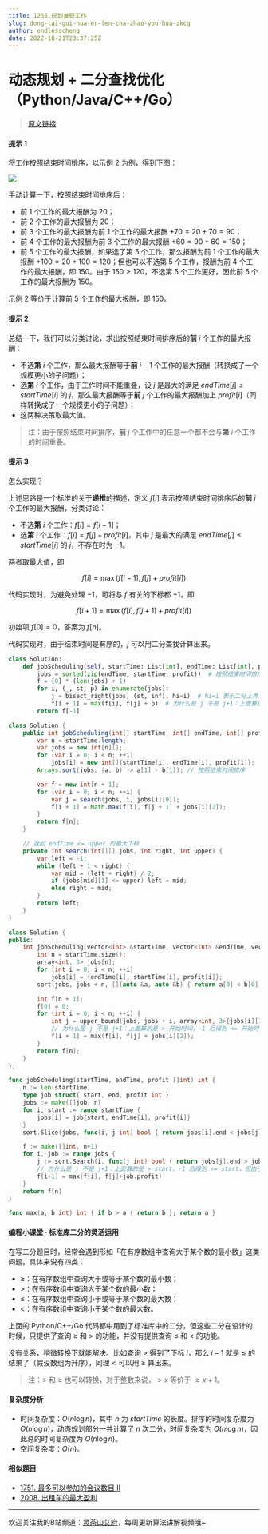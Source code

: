 ```yaml
---
title: 1235.规划兼职工作
slug: dong-tai-gui-hua-er-fen-cha-zhao-you-hua-zkcg
author: endlesscheng
date: 2022-10-21T23:37:25Z
---
```

# 动态规划 + 二分查找优化（Python/Java/C++/Go）
 
> [原文链接](https://leetcode.cn/problems/maximum-profit-in-job-scheduling/solution/dong-tai-gui-hua-er-fen-cha-zhao-you-hua-zkcg)
#### 提示 1

将工作按照结束时间排序，以示例 2 为例，得到下图：

![](https://pic.leetcode.cn/1666245025-aURzDO-20221020.drawio%20\(4\).png)

手动计算一下，按照结束时间排序后：

- 前 $1$ 个工作的最大报酬为 $20$；
- 前 $2$ 个工作的最大报酬为 $20$；
- 前 $3$ 个工作的最大报酬为前 $1$ 个工作的最大报酬 $+70=20+70=90$；
- 前 $4$ 个工作的最大报酬为前 $3$ 个工作的最大报酬 $+60=90+60=150$；
- 前 $5$ 个工作的最大报酬，如果选了第 $5$ 个工作，那么报酬为前 $1$ 个工作的最大报酬 $+100=20+100=120$；但也可以不选第 $5$ 个工作，报酬为前 $4$ 个工作的最大报酬，即 $150$。由于 $150>120$，不选第 $5$ 个工作更好，因此前 $5$ 个工作的最大报酬为 $150$。

示例 2 等价于计算前 $5$ 个工作的最大报酬，即 $150$。

#### 提示 2

总结一下，我们可以分类讨论，求出按照结束时间排序后的**前** $i$ 个工作的最大报酬：

- 不选**第** $i$ 个工作，那么最大报酬等于**前** $i-1$ 个工作的最大报酬（转换成了一个规模更小的子问题）；
- 选**第** $i$ 个工作，由于工作时间不能重叠，设 $j$ 是最大的满足 $\textit{endTime}[j]\le\textit{startTime}[i]$ 的 $j$，那么最大报酬等于**前** $j$ 个工作的最大报酬加上 $\textit{profit}[i]$（同样转换成了一个规模更小的子问题）；
- 这两种决策取最大值。

> 注：由于按照结束时间排序，**前** $j$ 个工作中的任意一个都不会与**第** $i$ 个工作的时间重叠。

#### 提示 3

怎么实现？

上述思路是一个标准的关于**递推**的描述，定义 $f[i]$ 表示按照结束时间排序后的**前** $i$ 个工作的最大报酬，分类讨论：

- 不选**第** $i$ 个工作：$f[i] = f[i-1]$；
- 选**第** $i$ 个工作：$f[i] = f[j]+\textit{profit}[i]$，其中 $j$ 是最大的满足 $\textit{endTime}[j]\le\textit{startTime}[i]$ 的 $j$，不存在时为 $-1$。

两者取最大值，即

$$
f[i] = \max(f[i-1], f[j]+\textit{profit}[i])
$$

代码实现时，为避免处理 $-1$，可将与 $f$ 有关的下标都 $+1$，即

$$
f[i+1] = \max(f[i], f[j+1]+\textit{profit}[i])
$$

初始项 $f[0]=0$，答案为 $f[n]$。

代码实现时，由于结束时间是有序的，$j$ 可以用二分查找计算出来。

```py [sol1-Python3]
class Solution:
    def jobScheduling(self, startTime: List[int], endTime: List[int], profit: List[int]) -> int:
        jobs = sorted(zip(endTime, startTime, profit))  # 按照结束时间排序
        f = [0] * (len(jobs) + 1)
        for i, (_, st, p) in enumerate(jobs):
            j = bisect_right(jobs, (st, inf), hi=i)  # hi=i 表示二分上界为 i（默认为 n）
            f[i + 1] = max(f[i], f[j] + p)  # 为什么是 j 不是 j+1：上面算的是 > st，-1 后得到 <= st，但由于还要 +1，抵消了
        return f[-1]
```

```java [sol1-Java]
class Solution {
    public int jobScheduling(int[] startTime, int[] endTime, int[] profit) {
        var n = startTime.length;
        var jobs = new int[n][];
        for (var i = 0; i < n; ++i)
            jobs[i] = new int[]{startTime[i], endTime[i], profit[i]};
        Arrays.sort(jobs, (a, b) -> a[1] - b[1]); // 按照结束时间排序

        var f = new int[n + 1];
        for (var i = 0; i < n; ++i) {
            var j = search(jobs, i, jobs[i][0]);
            f[i + 1] = Math.max(f[i], f[j + 1] + jobs[i][2]);
        }
        return f[n];
    }

    // 返回 endTime <= upper 的最大下标
    private int search(int[][] jobs, int right, int upper) {
        var left = -1;
        while (left + 1 < right) {
            var mid = (left + right) / 2;
            if (jobs[mid][1] <= upper) left = mid;
            else right = mid;
        }
        return left;
    }
}
```

```cpp [sol1-C++]
class Solution {
public:
    int jobScheduling(vector<int> &startTime, vector<int> &endTime, vector<int> &profit) {
        int n = startTime.size();
        array<int, 3> jobs[n];
        for (int i = 0; i < n; ++i)
            jobs[i] = {endTime[i], startTime[i], profit[i]};
        sort(jobs, jobs + n, [](auto &a, auto &b) { return a[0] < b[0]; }); // 按照结束时间排序

        int f[n + 1];
        f[0] = 0;
        for (int i = 0; i < n; ++i) {
            int j = upper_bound(jobs, jobs + i, array<int, 3>{jobs[i][1], INT_MAX}) - jobs;
            // 为什么是 j 不是 j+1：上面算的是 > 开始时间，-1 后得到 <= 开始时间，但由于还要 +1，抵消了
            f[i + 1] = max(f[i], f[j] + jobs[i][2]);
        }
        return f[n];
    }
};
```

```go [sol1-Go]
func jobScheduling(startTime, endTime, profit []int) int {
	n := len(startTime)
	type job struct{ start, end, profit int }
	jobs := make([]job, n)
	for i, start := range startTime {
		jobs[i] = job{start, endTime[i], profit[i]}
	}
	sort.Slice(jobs, func(i, j int) bool { return jobs[i].end < jobs[j].end }) // 按照结束时间排序

	f := make([]int, n+1)
	for i, job := range jobs {
		j := sort.Search(i, func(j int) bool { return jobs[j].end > job.start })
		// 为什么是 j 不是 j+1：上面算的是 > start，-1 后得到 <= start，但由于还要 +1，抵消了
		f[i+1] = max(f[i], f[j]+job.profit)
	}
	return f[n]
}

func max(a, b int) int { if b > a { return b }; return a }
```

#### 编程小课堂 · 标准库二分的灵活运用

在写二分题目时，经常会遇到形如「在有序数组中查询大于某个数的最小数」这类问题。具体来说有四类：

- $\ge$：在有序数组中查询大于或等于某个数的最小数；
- $>$：在有序数组中查询大于某个数的最小数；
- $\le$：在有序数组中查询小于或等于某个数的最大数；
- $<$：在有序数组中查询小于某个数的最大数。

上面的 Python/C++/Go 代码都中用到了标准库中的二分，但这些二分在设计的时候，只提供了查询 $\ge$ 和 $>$ 的功能，并没有提供查询 $\le$ 和 $<$ 的功能。

没有关系，稍微转换下就能解决。比如查询 $>$ 得到了下标 $i$，那么 $i-1$ 就是 $\le$ 的结果了（假设数组为升序），同理 $<$ 可以用 $\ge$ 算出来。

> 注：$>$ 和 $\ge$ 也可以转换，对于整数来说，$> x$ 等价于 $\ge x+1$。

#### 复杂度分析

- 时间复杂度：$O(n\log n)$，其中 $n$ 为 $\textit{startTime}$ 的长度。排序的时间复杂度为 $O(n\log n)$，动态规划部分一共计算了 $n$ 次二分，时间复杂度为 $O(n\log n)$，因此总的时间复杂度为 $O(n\log n)$。
- 空间复杂度：$O(n)$。

#### 相似题目

- [1751. 最多可以参加的会议数目 II](https://leetcode.cn/problems/maximum-number-of-events-that-can-be-attended-ii/)
- [2008. 出租车的最大盈利](https://leetcode.cn/problems/maximum-earnings-from-taxi/)

---

欢迎关注我的B站频道：[灵茶山艾府](https://space.bilibili.com/206214)，每周更新算法讲解视频哦~

